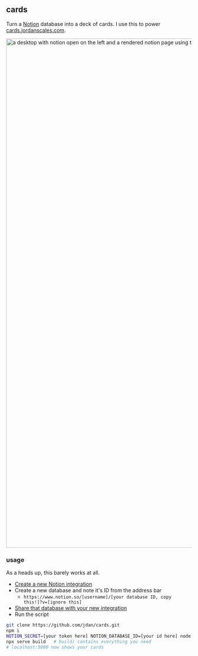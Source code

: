 ## cards

Turn a [Notion](https://notion.so) database into a deck of cards. I use this to power [cards.jordanscales.com](https://cards.jordanscales.com).

<img width="1381" alt="a desktop with notion open on the left and a rendered notion page using this library on the right" src="https://user-images.githubusercontent.com/287268/144431224-ac4673ba-e432-47d7-94c5-c82ecbadb986.png">

### usage

As a heads up, this barely works at all.

- [Create a new Notion integration](https://developers.notion.com/docs/getting-started#step-1-create-an-integration)
- Create a new database and note it's ID from the address bar
  - `https://www.notion.so/[username]/[your database ID, copy this!]?v=[ignore this]`
- [Share that database with your new integration](https://developers.notion.com/docs/getting-started#step-2-share-a-database-with-your-integration)
- Run the script

```sh
git clone https://github.com/jdan/cards.git
npm i
NOTION_SECRET=[your token here] NOTION_DATABASE_ID=[your id here] node index.js
npx serve build   # build/ contains everything you need
# localhost:5000 now shows your cards
```
